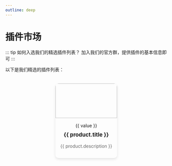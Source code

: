 ```yaml
---
outline: deep
---
```

# 插件市场

::: tip 如何入选我们的精选插件列表？
加入我们的官方群，提供插件的基本信息即可
:::

以下是我们精选的插件列表：

<script setup>
const products = [
  {
    url: '/product1',
    image: '/spark.jpg',
    title: '官方示例插件',
    description: '基于开发文档编写的规范插件，可以作为插件模板',
    tags: { official: '官方' }
  },
  {
    url: 'https://www.minebbs.com/resources/spark2-rank-q-sb.7886/',
    image: 'https://s21.ax1x.com/2024/08/23/pAFQnSJ.jpg',
    title: 'Spark2.rank',
    description: 'Q群获取游戏内可视化统计数据，离线生成分享图',
    tags: {}
  },
  {
    url: 'https://www.minebbs.com/resources/spark-motd-java.5505/',
    image: 'https://s21.ax1x.com/2024/08/23/pAFQUld.png',
    title: 'Spark.motd',
    description: '基岩/Java版服务器查询，不依赖任何api，稳定可靠的查询方式',
    tags: {}
  },
  {
    url: 'https://www.minebbs.com/resources/spark-testvanish-1-2-0.9185/',
    image: 'https://s21.ax1x.com/2024/08/24/pAF04FH.png',
    title: 'spark.testVanish',
    description: '让bot不再在您使用完全隐身时背刺您',
    tags: { }
  },
  {
    url: 'https://www.minebbs.com/resources/spark-ban-q.8331/',
    image: 'https://s21.ax1x.com/2024/08/24/pAF0aeU.jpg',
    title: 'spark.ban',
    description: '一个简单的Q群违禁词插件',
    tags: {}
  },
  {
    url: 'https://www.minebbs.com/resources/spark-regexessentials.5838/',
    image: 'https://s21.ax1x.com/2024/08/28/pAApfje.png',
    title: 'spark.RegexEssentials',
    description: '为群聊提供更多的正则基础功能',
    tags: {}
  }
];
</script>

<div class="product-grid">

  <div class="product" v-for="product in products" :key="product.url">
    <a :href="product.url" class="product-image-link">
      <img :src="product.image" class="product-image">
    </a>
    <div class="product-info">
      <!-- 检查是否存在标签并渲染它们 -->
      <!-- <span v-for="(value, key) in product.tags" :key="key" :class="key">{{ value }}</span> -->
      <div v-for="(value, key) in product.tags" :key="key">
    <span :class="'tag ' + key + '-tag'">{{ value }}</span>
  </div>
      <h3 class="product-title">{{ product.title }}</h3>
      <p class="product-description">{{ product.description }}</p>
    </div>
  </div>
</div>

<style>

.product-grid {
  display: flex;
  flex-wrap: wrap;
  gap: 20px;
  justify-content: center;
  padding: 20px;
}

.product {
  flex: 0 0 calc(50% - 40px);
  border-radius: 10px;
  overflow: hidden;
  box-shadow: 0 4px 8px rgba(0, 0, 0, 0.1);
  transition: box-shadow 0.3s ease;
}

.product:hover {
  box-shadow: 0 8px 16px rgba(0, 0, 0, 0.2);
}

.product-image-link {
  display: block;
  /* 使链接填充其容器 */
  text-align: center;
  /* 确保图片水平居中 */
}

.product-image {
  width: 100%;
  aspect-ratio: 16 / 9;
  /* 设置图片宽高比为16:9 */
  object-fit: cover;
  /* 确保图片按比例填充容器 */
  transition: transform 0.3s ease;
  /* 平滑缩放动画 */
}

.product-image-link:hover .product-image {
  transform: scale(1.05);
  /* 鼠标悬浮时图片放大 */
}

.product-info {
  text-align: center;
  padding: 15px;
}

.product-title {
  margin: 0;
  padding: 10px 0;
  font-size: 1.2em;
}

.product-description {
  margin-top: 0.5em;
  color: #666;
  font-size: 1em;
}

.tag {
  display: inline-block;
  padding: 5px 10px;
  margin-bottom: 10px;
  border-radius: 20px;
  font-size: 0.8em;
  color: #fff;
}

.official-tag {
  background-color: #4CAF50;
}

.new-tag {
  background-color: #2196F3;
}

.tool-tag {
  background-color: #2196F3; 
}


.sale-tag {
  background-color: #f44336; 
}

</style>
